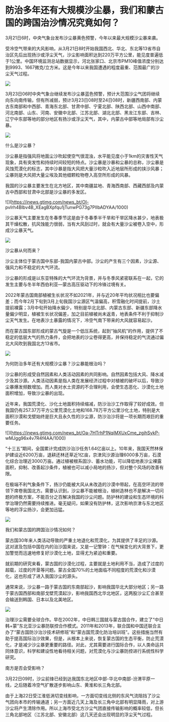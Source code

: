 # 防治多年还有大规模沙尘暴，我们和蒙古国的跨国治沙情况究竟如何？

3月21日6时，中央气象台发布沙尘暴黄色预警，今年以来最大规模沙尘暴来袭。

受冷空气带来的大风影响，从3月21日8时开始我国西北、华北、东北等13省市自治区先后出现扬沙或浮尘天气，沙尘影响面积达到220万平方公里，能见度普遍低于1公里。中国环境监测总站数据显示，河北张家口、北京市PM10峰值浓度分别达到9993、1667微克/立方米。这是今年以来我国遭遇的程度最重、范围最广的沙尘天气过程。

![](https://inews.gtimg.com/news_bt/OwKSuNOhbngL9vHaws35yuer9gL7UdQpPSjS_YxuPwlMMAA/1000)

3月23日06时中央气象台继续发布沙尘暴蓝色预警，预计大范围沙尘气团将继续向东向南传输，但有所减弱，预计3月23日08时至24日08时，新疆西南部、内蒙古东南部和中西部、青海东北部、甘肃中部、宁夏北部、陕西北部、山西中南部、河北南部、山东、河南、安徽中北部、江苏北部、湖北北部、黑龙江东部、吉林、辽宁中东部等地的部分地区有扬沙或浮尘天气，其中，内蒙古中部等地局部有沙尘暴。

![](https://inews.gtimg.com/news_bt/O7yHhd35LmTapNJk0TUtwob5im7v-2IUKPTvWiOE8DSQUAA/1000)

什么是沙尘暴？

沙尘暴是指强风将地面尘沙吹起使空气很混浊，水平能见度小于1km的灾害性天气现象，具有突发性和持续时间较短的特点。沙尘暴是沙暴和尘暴的总称，沙尘暴是风蚀荒漠化的标志，其中沙暴是指大风把大量沙粒吹入近地层所形成的挟沙风暴；尘暴则是大风把大量尘埃及其他细颗粒物卷入高空所形成的风暴。

我国的沙尘暴主要发生在北方地区，其中南疆盆地、青海西南部、西藏西部及内蒙古中西部和甘肃中北部是沙尘暴的多发区。

![](https://inews.gtimg.com/news_bt/OI-
pvIrh4Blbv4B_XEagBXpfqu1jTunwPG73g7PIIbADYAA/1000)

沙尘暴天气主要发生在冬春季节这是由于冬春季半干旱和干旱区降水甚少，地表极其干燥松散，抗风蚀能力很弱，当有大风刮过时，就会有大量沙尘被卷入空中，形成沙尘暴天气。

![](https://inews.gtimg.com/news_bt/OAVWLZ11kmpV5DvDa1zn897JzSl3G-NjB1bOdK98I7L7sAA/1000)

沙尘暴从何而来？

沙尘主体位于蒙古国中东部-我国内蒙古中部。沙尘的产生有三个因素，沙尘源、强风力和不稳定的大气环流。

沙尘暴的形成是以东亚特殊的大气环流为背景，并与冬季风紧密联系在一起，它的发生主要与冬半年西伯利亚—蒙古高压驱动下的冷锋过境有关。

2022年蒙古国南部植被生长状况不如2021年，并与近20年平均状况相比也要偏差；而今年2月下旬到3月上旬我国沙尘源区气温偏高，积雪融化时间提前，沙土提前裸露；3月中旬开始降水偏少，特别是华北北部、内蒙古东部、新疆东部降水量偏少明显，植被生长状况偏差，加之目前植被尚未返青，地表条件不利于抑制沙尘天气发生。在地表沙土暴露的情况下，冷空气南下带来的大风就容易起沙。

而在蒙古国东部形成的蒙古气旋是一个低压系统，起到“抽风机”的作用，提供了不稳定的低层大气的热力条件，会把地表的沙尘卷得更高，并保持稳定的气流通过偏北大风吹到我国北方13省市。

![](https://inews.gtimg.com/news_bt/OWHRPuUklmSyqh86kRl1-Us99VTS_bRiD1bHoUMLN2cDsAA/1000)

为何防治多年还有大规模沙尘暴？沙尘暴能根治吗？

沙尘暴的形成受自然因素和人类活动因素的共同影响。自然因素包括大风、降水减少及其沙源。人类活动因素是指人类在发展经济过程中对植被的破坏以后，导致沙尘暴爆发频数增加。而人类对水土资源的不合理利用，会使生态恶化、沙漠化土地面积增加，导致沙尘暴的出现。

近年来，我国荒漠化、沙化土地面积持续缩减，防沙治沙工作取得了较好成效。但我国仍有257.37万平方公里荒漠化土地和168.78万平方公里沙化土地，特别是大面积沙漠和戈壁始终是巨大且永久性的沙尘源，防沙治沙将是一项长期而艰巨的重要任务。

![](https://inews.gtimg.com/news_bt/Oa-7HTrhP1NqiMXUxCme_zgjhSykP-
wMJgg96x4v7R4f4AA/1000)

“十三五”期间，全国累计完成防沙治沙任务1.64亿亩以上。10年来，我国天然林保护建设近6200万亩，退耕还林还草近1亿亩，京津风沙源治理6000多万亩，石漠化综合治理近3000万亩。通过植被根系固沙、蓄水功能，可以降低地表沙尘裸露面积，抑制、改善起沙条件，植被也可以减小局地的扬沙，但对整个风场的改善有限。

在极端不利气象条件下，扬沙仍能被大风从未改造的沙漠中带起，在高空环流的带领下席卷我国北方。需要认识到，沙尘暴不能被根治，植树造林也不是解决一切问题的终极方案，不能百分之百解决我国的沙尘问题。防护林的建设和生态环境的科学治理仍然需要持续推进。毫无疑问，如果没有防护林，这次影响京津与东北地区等地的浮尘扬沙，会更加迅猛。

![](https://inews.gtimg.com/news_bt/Ow9k36DC4sWzsuJLJQS7qk4coeJajNRAekEdz45ms0QoQAA/1000)

我们和蒙古国的跨国治沙情况如何？

蒙古国30年来人类活动导致的严重土地退化和荒漠化，为其提供了丰足的沙源。这对波及包括中国在内的治沙国来说，又是一记警钟：在气候变化的大背景下，更加警觉而迅速地修复好沙漠化土地，显得尤为紧迫和重要。

就前期的研究来看，蒙古国的沙漠化过程，主要就是土地利用不当，造成了过度的超载，过度的开垦等问题。蒙古全国70%的土地面临不同程度的荒漠化和沙漠化，这也形成了进入我国沙尘的源头。

通常来说，沙尘暴一路于蒙古国的东南部起沙，影响我国华北大部分地区；另一路于蒙古国西部和南部戈壁荒漠起沙，影响我国西北华北地区，这两股沙尘汇合甚至会输送到韩国、日本以及北美地区。

![](https://inews.gtimg.com/news_bt/OFtE4qT556haS5Zif22qQB7o7DczqVP43x-DyMCjFw7DUAA/1000)

治理沙尘需要全球合作。早在2002年，中日韩三国就与蒙古国合作，建立了“中日韩+蒙”东北亚沙尘暴防联控合作模式。2011年和2013年，联合国和中国还联合主办了“蒙古国防沙治沙技术研修班”和“蒙古国荒漠化防治培训班”。这些措施当然有助于提高国际治沙效果，但是，从根本上来说，恢复蒙古国的生态平衡，防止荒漠化，才是减少沙尘暴更重要的路径。对此，尤其需要进行国际合作，以人类命运共同体意识，科学和建设性地看待相关问题，对荒漠化与沙尘暴防控进行系统性科学研究。

南方是否会受影响？

3月22日09时，沙尘前锋已经到达我国东北地区中部-华北中南部-汾渭平原一线，之后随着冷空气扩散逐步影响山东、黄淮和长三角北部。

由于上海22日受江淮低涡切变线影响，一方面切变线北侧的东风气流阻挡了沙尘气团向本市的传输通道；另一方面近几天上海及长三角中北部有明显降雨，对上游沙尘将产生清除作用。所以上海市受北方沙尘气团直接传输影响的概率较低，但长三角北部地区（江苏北部、安徽北部）这几天还会出现明显的浮尘天气过程。

